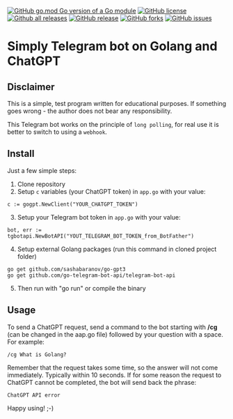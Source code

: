 [![GitHub go.mod Go version of a Go module](https://img.shields.io/github/go-mod/go-version/torquemada163/telegram-chatgpt-golang-bot.svg)](https://github.com/torquemada163/telegram-chatgpt-golang-bot)
[![GitHub license](https://img.shields.io/github/license/torquemada163/telegram-chatgpt-golang-bot.svg)](https://github.com/torquemada163/telegram-chatgpt-golang-bot/blob/main/LICENSE)
[![Github all releases](https://img.shields.io/github/downloads/torquemada163/telegram-chatgpt-golang-bot/total.svg)](https://GitHub.com/torquemada163/telegram-chatgpt-golang-bot/releases/)
[![GitHub release](https://img.shields.io/github/release/torquemada163/telegram-chatgpt-golang-bot.svg)](https://GitHub.com/torquemada163/telegram-chatgpt-golang-bot/releases/)
[![GitHub forks](https://badgen.net/github/forks/torquemada163/telegram-chatgpt-golang-bot/)](https://GitHub.com/torquemada163/telegram-chatgpt-golang-bot/network/)
[![GitHub issues](https://img.shields.io/github/issues/torquemada163/telegram-chatgpt-golang-bot)](https://GitHub.com/torquemada163/telegram-chatgpt-golang-bot/issues/)

# Simply Telegram bot on Golang and ChatGPT

## Disclaimer
This is a simple, test program written for educational purposes. If something goes wrong - the author does not bear any responsibility.

This Telegram bot works on the principle of `long polling`, for real use it is better to switch to using a `webhook`.

## Install
Just a few simple steps:
1. Clone repository
2. Setup `c` variables (your ChatGPT token) in `app.go` with your value:
```golang
c := gogpt.NewClient("YOUR_CHATGPT_TOKEN")
```
3. Setup your Telegram bot token in `app.go` with your value:
```golang
bot, err := tgbotapi.NewBotAPI("YOUT_TELEGRAM_BOT_TOKEN_from_BotFather")
```
4. Setup external Golang packages (run this command in cloned project folder)
```
go get github.com/sashabaranov/go-gpt3
go get github.com/go-telegram-bot-api/telegram-bot-api
```
5. Then run with "go run" or compile the binary

## Usage
To send a ChatGPT request, send a command to the bot starting with **/cg** (can be changed in the aap.go file) followed by your question with a space. For example:

`/cg What is Golang?`

Remember that the request takes some time, so the answer will not come immediately. Typically within 10 seconds.
If for some reason the request to ChatGPT cannot be completed, the bot will send back the phrase:

`ChatGPT API error`

Happy using! ;-)
